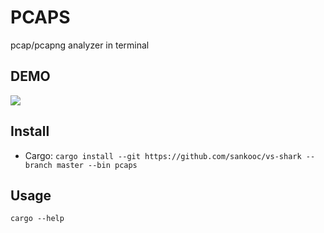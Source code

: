 # PCAPS

pcap/pcapng analyzer in terminal


## DEMO

![](https://i.ibb.co/WVPTzP1/tui3.gif)


## Install

- Cargo:  `cargo install --git https://github.com/sankooc/vs-shark --branch master --bin pcaps`

## Usage

`cargo --help`